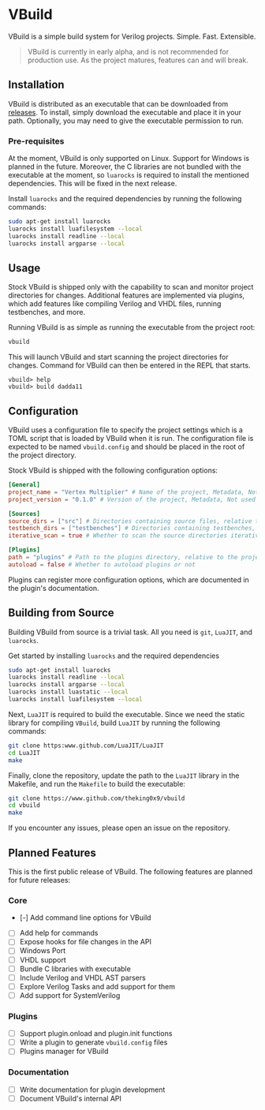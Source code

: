 # VBuild

VBuild is a simple build system for Verilog projects. Simple. Fast. Extensible.

> VBuild is currently in early alpha, and is not recommended for production use. As the project matures, features can and will break.

## Installation

VBuild is distributed as an executable that can be downloaded from [releases](https://github.com/TheKing0x9/VBuild/releases). To install, simply download the executable and place it in your path.
Optionally, you may need to give the executable permission to run.

### Pre-requisites

At the moment, VBuild is only supported on Linux. Support for Windows is planned in the future.
Moreover, the C libraries are not bundled with the executable at the moment, so `luarocks` is required to install the mentioned dependencies.
This will be fixed in the next release.

Install `luarocks` and the required dependencies by running the following commands:

```bash
sudo apt-get install luarocks
luarocks install luafilesystem --local
luarocks install readline --local
luarocks install argparse --local
```

## Usage

Stock VBuild is shipped only with the capability to scan and monitor project directories for changes.
Additional features are implemented via plugins, which add features like compiling Verilog and VHDL files, running testbenches, and more.

Running VBuild is as simple as running the executable from the project root:

```bash
vbuild
```

This will launch VBuild and start scanning the project directories for changes. Command for VBuild can then be entered in the REPL that starts.
```
vbuild> help
vbuild> build dadda11
```

## Configuration

VBuild uses a configuration file to specify the project settings which is a TOML script that is loaded by VBuild when it is run.
The configuration file is expected to be named `vbuild.config` and should be placed in the root of the project directory.

Stock VBuild is shipped with the following configuration options:

```toml
[General]
project_name = "Vertex Multiplier" # Name of the project, Metadata, Not used by VBuild
project_version = "0.1.0" # Version of the project, Metadata, Not used by VBuild

[Sources]
source_dirs = ["src"] # Directories containing source files, relative to the project root
testbench_dirs = ["testbenches"] # Directories containing testbenches, relative to the project root
iterative_scan = true # Whether to scan the source directories iteratively or not

[Plugins]
path = "plugins" # Path to the plugins directory, relative to the project root
autoload = false # Whether to autoload plugins or not
```

Plugins can register more configuration options, which are documented in the plugin's documentation.

## Building from Source

Building VBuild from source is a trivial task. All you need is `git`, `LuaJIT`, and `luarocks`.

Get started by installing `luarocks` and the required dependencies

```bash
sudo apt-get install luarocks
luarocks install readline --local
luarocks install argparse --local
luarocks install luastatic --local
luarocks install luafilesystem --local
```

Next, `LuaJIT` is required to build the executable. Since we need the static library for compiling `VBuild`, build `LuaJIT` by running the following commands:

```bash
git clone https:www.github.com/LuaJIT/LuaJIT
cd LuaJIT
make
```

Finally, clone the repository, update the path to the `LuaJIT` library in the Makefile, and run the `Makefile` to build the executable:

```bash
git clone https://www.github.com/theking0x9/vbuild
cd vbuild
make
```

If you encounter any issues, please open an issue on the repository.

## Planned Features

This is the first public release of VBuild. The following features are planned for future releases:

### Core

- [-] Add command line options for VBuild
- [ ] Add help for commands
- [ ] Expose hooks for file changes in the API
- [ ] Windows Port
- [ ] VHDL support
- [ ] Bundle C libraries with executable
- [ ] Include Verilog and VHDL AST parsers
- [ ] Explore Verilog Tasks and add support for them
- [ ] Add support for SystemVerilog

### Plugins

- [ ] Support plugin.onload and plugin.init functions
- [ ] Write a plugin to generate `vbuild.config` files
- [ ] Plugins manager for VBuild

### Documentation
- [ ] Write documentation for plugin development
- [ ] Document VBuild's internal API
